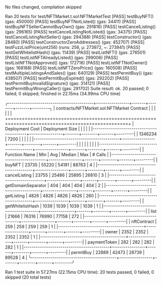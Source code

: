 No files changed, compilation skipped

Ran 20 tests for test/NFTMarket.t.sol:NFTMarketTest
[PASS] testBuyNFT() (gas: 450000)
[PASS] testBuyNFTNotListed() (gas: 34411)
[PASS] testBuyNFTSellerCannotBuyOwn() (gas: 291816)
[PASS] testCancelListing() (gas: 296165)
[PASS] testCancelListingNotListed() (gas: 34375)
[PASS] testCancelListingNotSeller() (gas: 294388)
[PASS] testConstructor() (gas: 28480)
[PASS] testConstructorZeroAddresses() (gas: 452707)
[PASS] testFuzzListPrice(uint256) (runs: 256, μ: 273972, ~: 273941)
[PASS] testGetWhitelistHash() (gas: 11439)
[PASS] testListNFT() (gas: 276501)
[PASS] testListNFTAlreadyListed() (gas: 299006)
[PASS] testListNFTNotApproved() (gas: 172716)
[PASS] testListNFTNotOwner() (gas: 168188)
[PASS] testListNFTZeroPrice() (gas: 160508)
[PASS] testMultipleListingsAndSales() (gas: 640129)
[PASS] testPermitBuy() (gas: 438507)
[PASS] testPermitBuyExpired() (gas: 292202)
[PASS] testPermitBuyInvalidSignature() (gas: 314121)
[PASS] testPermitBuyWrongCaller() (gas: 291702)
Suite result: ok. 20 passed; 0 failed; 0 skipped; finished in 22.15ms (34.99ms CPU time)

╭--------------------------------------------+-----------------+-------+--------+-------+---------╮
| contracts/NFTMarket.sol:NFTMarket Contract |                 |       |        |       |         |
+=================================================================================================+
| Deployment Cost                            | Deployment Size |       |        |       |         |
|--------------------------------------------+-----------------+-------+--------+-------+---------|
| 1346234                                    | 7200            |       |        |       |         |
|--------------------------------------------+-----------------+-------+--------+-------+---------|
|                                            |                 |       |        |       |         |
|--------------------------------------------+-----------------+-------+--------+-------+---------|
| Function Name                              | Min             | Avg   | Median | Max   | # Calls |
|--------------------------------------------+-----------------+-------+--------+-------+---------|
| buyNFT                                     | 23735           | 55220 | 54191  | 88763 | 4       |
|--------------------------------------------+-----------------+-------+--------+-------+---------|
| cancelListing                              | 23755           | 25486 | 25895  | 26810 | 3       |
|--------------------------------------------+-----------------+-------+--------+-------+---------|
| getDomainSeparator                         | 404             | 404   | 404    | 404   | 2       |
|--------------------------------------------+-----------------+-------+--------+-------+---------|
| getListing                                 | 4826            | 4826  | 4826   | 4826  | 260     |
|--------------------------------------------+-----------------+-------+--------+-------+---------|
| getWhitelistHash                           | 1039            | 1039  | 1039   | 1039  | 1       |
|--------------------------------------------+-----------------+-------+--------+-------+---------|
| list                                       | 21666           | 76316 | 76990  | 77158 | 272     |
|--------------------------------------------+-----------------+-------+--------+-------+---------|
| nftContract                                | 259             | 259   | 259    | 259   | 1       |
|--------------------------------------------+-----------------+-------+--------+-------+---------|
| owner                                      | 2352            | 2352  | 2352   | 2352  | 1       |
|--------------------------------------------+-----------------+-------+--------+-------+---------|
| paymentToken                               | 282             | 282   | 282    | 282   | 1       |
|--------------------------------------------+-----------------+-------+--------+-------+---------|
| permitBuy                                  | 22889           | 42473 | 28739  | 89528 | 4       |
╰--------------------------------------------+-----------------+-------+--------+-------+---------╯


Ran 1 test suite in 57.27ms (22.15ms CPU time): 20 tests passed, 0 failed, 0 skipped (20 total tests)
